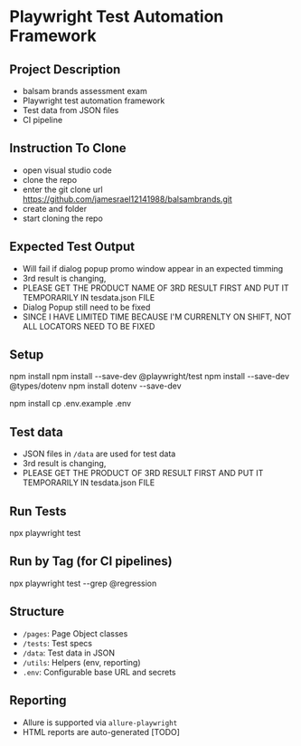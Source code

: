# Playwright Test Automation Framework

## Project Description
- balsam brands assessment exam
- Playwright test automation framework
- Test data from JSON files
- CI pipeline

## Instruction To Clone
- open visual studio code
- clone the repo
- enter the git clone url https://github.com/jamesrael12141988/balsambrands.git
- create and folder
- start cloning the repo

## Expected Test Output
- Will fail if dialog popup promo window appear in an expected timming
- 3rd result is changing,
- PLEASE GET THE PRODUCT NAME OF 3RD RESULT FIRST 
    AND PUT IT TEMPORARILY IN tesdata.json FILE
- Dialog Popup still need to be fixed
- SINCE I HAVE LIMITED TIME BECAUSE I'M CURRENLTY ON SHIFT, NOT ALL LOCATORS NEED TO BE FIXED

## Setup
npm install
npm install --save-dev @playwright/test
npm install --save-dev @types/dotenv
npm install dotenv --save-dev

npm install
cp .env.example .env

## Test data
- JSON files in `/data` are used for test data
- 3rd result is changing, 
- PLEASE GET THE PRODUCT OF 3RD RESULT FIRST 
    AND PUT IT TEMPORARILY IN tesdata.json FILE

## Run Tests
npx playwright test

## Run by Tag (for CI pipelines)
npx playwright test --grep @regression

## Structure
- `/pages`: Page Object classes
- `/tests`: Test specs
- `/data`: Test data in JSON
- `/utils`: Helpers (env, reporting)
- `.env`: Configurable base URL and secrets

## Reporting
- Allure is supported via `allure-playwright`
- HTML reports are auto-generated [TODO]
